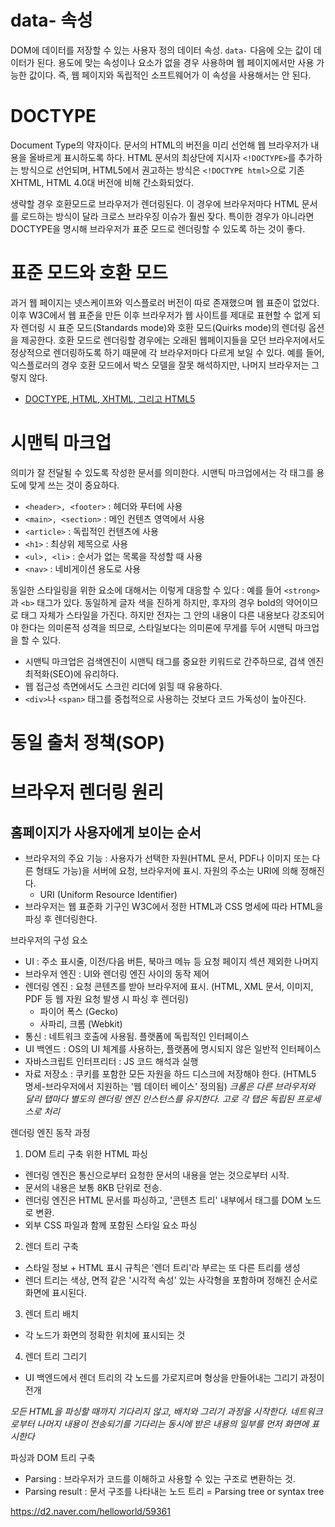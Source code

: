 # data- 속성
DOM에 데이터를 저장할 수 있는 사용자 정의 데이터 속성. `data-` 다음에 오는 값이 데이터가 된다. 용도에 맞는 속성이나 요소가 없을 경우 사용하며 웹 페이지에서만 사용 가능한 값이다. 즉, 웹 페이지와 독립적인 소프트웨어가 이 속성을 사용해서는 안 된다. 

# DOCTYPE
Document Type의 약자이다. 문서의 HTML의 버전을 미리 선언해 웹 브라우저가 내용을 올바르게 표시하도록 하다. HTML 문서의 최상단에 지시자 `<!DOCTYPE>`를 추가하는 방식으로 선언되며, HTML5에서 권고하는 방식은 `<!DOCTYPE html>`으로 기존 XHTML, HTML 4.0대 버전에 비해 간소화되었다.

생략할 경우 호환모드로 브라우저가 렌더링된다. 이 경우에 브라우저마다 HTML 문서를 로드하는 방식이 달라 크로스 브라우징 이슈가 훨씬 잦다. 특이한 경우가 아니라면 DOCTYPE을 명시해 브라우저가 표준 모드로 렌더링할 수 있도록 하는 것이 좋다. 

# 표준 모드와 호환 모드
과거 웹 페이지는 넷스케이프와 익스플로러 버전이 따로 존재했으며 웹 표준이 없었다. 이후 W3C에서 웹 표준을 만든 이후 브라우저가 웹 사이트를 제대로 표현할 수 없게 되자 렌더링 시 표준 모드(Standards mode)와 호환 모드(Quirks mode)의 렌더링 옵션을 제공한다. 호환 모드로 렌더링할 경우에는 오래된 웹페이지들을 모던 브라우저에서도 정상적으로 렌더링하도록 하기 때문에 각 브라우저마다 다르게 보일 수 있다. 예를 들어, 익스플로러의 경우 호환 모드에서 박스 모델을 잘못 해석하지만, 나머지 브라우저는 그렇지 않다.

- [DOCTYPE, HTML, XHTML, 그리고 HTML5](https://uiyoji-journal.tistory.com/94?category=901309)

# 시맨틱 마크업
의미가 잘 전달될 수 있도록 작성한 문서를 의미한다. 시맨틱 마크업에서는 각 태그를 용도에 맞게 쓰는 것이 중요하다. 
- `<header>, <footer>` : 헤더와 푸터에 사용
- `<main>, <section>` : 메인 컨텐츠 영역에서 사용
- `<article>` : 독립적인 컨텐츠에 사용
- `<h1>` : 최상위 제목으로 사용
- `<ul>, <li>` : 순서가 없는 목록을 작성할 때 사용
- `<nav>` : 네비게이션 용도로 사용


동일한 스타일링을 위한 요소에 대해서는 이렇게 대응할 수 있다 : 예를 들어 `<strong>`과 `<b>` 태그가 있다. 동일하게 글자 색을 진하게 하지만, 후자의 경우 bold의 약어이므로 태그 자체가 스타일을 가진다. 하지만 전자는 그 안의 내용이 다른 내용보다 강조되어야 한다는 의미론적 성격을 띄므로, 스타일보다는 의미론에 무게를 두어 시맨틱 마크업을 할 수 있다.  

- 시맨틱 마크업은 검색엔진이 시맨틱 태그를 중요한 키워드로 간주하므로, 검색 엔진 최적화(SEO)에 유리하다. 
- 웹 접근성 측면에서도 스크린 리더에 읽힐 때 유용하다. 
- `<div>`나 `<span>` 태그를 중첩적으로 사용하는 것보다 코드 가독성이 높아진다. 


# 동일 출처 정책(SOP)

# 브라우저 렌더링 원리

## 홈페이지가 사용자에게 보이는 순서
- 브라우저의 주요 기능 : 사용자가 선택한 자원(HTML 문서, PDF나 이미지 또는 다른 형태도 가능)을 서버에 요청, 브라우저에 표시. 자원의 주소는 URI에 의해 정해진다. 
    - URI (Uniform Resource Identifier)
- 브라우저는 웹 표준화 기구인 W3C에서 정한 HTML과 CSS 명세에 따라 HTML을 파싱 후 렌더링한다. 

브라우저의 구성 요소
- UI : 주소 표시줄, 이전/다음 버튼, 북마크 메뉴 등 요청 페이지 섹션 제외한 나머지
- 브라우저 엔진 : UI와 렌더링 엔진 사이의 동작 제어
- 렌더링 엔진 : 요청 콘텐츠를 받아 브라우저에 표시. (HTML, XML 문서, 이미지, PDF 등 웹 자원 요청 발생 시 파싱 후 렌더링)
    - 파이어 폭스 (Gecko)
    - 사파리, 크롬 (Webkit)
- 통신 : 네트워크 호출에 사용됨. 플랫폼에 독립적인 인터페이스
- UI 백엔드 : OS의 UI 체계를 사용하는, 플랫폼에 명시되지 않은 일반적 인터페이스
- 자바스크립트 인터프리터 : JS 코드 해석과 실행
- 자료 저장소 : 쿠키를 포함한 모든 자원을 하드 디스크에 저장해야 한다. (HTML5 명세-브라우저에서 지원하는 '웹 데이터 베이스' 정의됨)
*크롬은 다른 브라우저와 달리 탭마다 별도의 렌더링 엔진 인스턴스를 유지한다. 고로 각 탭은 독립된 프로세스로 처리*

렌더링 엔진 동작 과정
1. DOM 트리 구축 위한 HTML 파싱
- 렌더링 엔진은 통신으로부터 요청한 문서의 내용을 얻는 것으로부터 시작. 
- 문서의 내용은 보통 8KB 단위로 전송. 
- 렌더링 엔진은 HTML 문서를 파싱하고, '콘텐츠 트리' 내부에서 태그를 DOM 노드로 변환.
- 외부 CSS 파일과 함께 포함된 스타일 요소 파싱

2. 렌더 트리 구축
- 스타일 정보 + HTML 표시 규칙은 '렌더 트리'라 부르는 또 다른 트리를 생성
- 렌더 트리는 색상, 면적 같은 '시각적 속성' 있는 사각형을 포함하며 정해진 순서로 화면에 표시된다.  

3. 렌더 트리 배치
- 각 노드가 화면의 정확한 위치에 표시되는 것

4. 렌더 트리 그리기
- UI 백엔드에서 렌더 트리의 각 노드를 가로지르며 형상을 만들어내는 그리기 과정이 전개

*모든 HTML을 파싱할 때까지 기다리지 않고, 배치와 그리기 과정을 시작한다. 네트워크로부터 나머지 내용이 전송되기를 기다리는 동시에 받은 내용의 일부를 먼저 화면에 표시한다*

파싱과 DOM 트리 구축
- Parsing : 브라우저가 코드를 이해하고 사용할 수 있는 구조로 변환하는 것. 
- Parsing result : 문서 구조를 나타내는 노드 트리 = Parsing tree or syntax tree

https://d2.naver.com/helloworld/59361